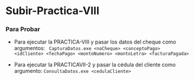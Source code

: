 # Subir-Practica-VIII

### Para Probar
* Para ejecutar la PRACTICA-VIII y pasar los datos del cheque como argumentos:
``` CapturaDatos.exe <noCheque> <conceptoPago> <idCliente> <fechaPago> <montoNumero> <montoLetra> <facturaPagada>```

* Para ejecutar la PRACTICAVII-2 y pasar la cédula del cliente como argumento:
``` ConsultaDatos.exe <cedulaCliente> ```


